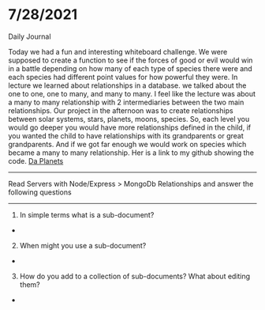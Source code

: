 # 7/28/2021
Daily Journal

Today we had a fun and interesting whiteboard challenge. We were supposed to create a function to see if the forces of good or evil would win in a battle depending on how many of each type of species there were and each species had different point values for how powerful they were. In lecture we learned about relationships in a database. we talked about the one to one, one to many, and many to many. I feel like the lecture was about a many to many relationship with 2 intermediaries between the two main relationships. Our project in the afternoon was to create relationships between solar systems, stars, planets, moons, species. So, each level you would go deeper you would have more relationships defined in the child, if you wanted the child to have relationships with its grandparents or great grandparents. And if we got far enough we would work on species which became a many to many relationship. Her is a link to my github showing the code. [Da Planets](https://github.com/ChesterJGreen/da-planets)

---
Read Servers with Node/Express > MongoDb Relationships and answer the following questions

---
1. In simple terms what is a sub-document?
- 

2. When might you use a sub-document?
-

3. How do you add to a collection of sub-documents? What about editing them?
- 